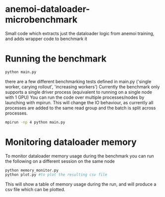 # anemoi-dataloader-microbenchmark
Small code which extracts just the dataloader logic from anemoi training, and adds wrapper code to benchmark it

# Running the benchmark
```python
python main.py
```
there are a few different benchmarking tests defined in main.py ('single worker, carying rollout', 'increasing workers')
Currently the benchmark only supports a single driver process (equivalent to running on a single node with 1 GPU)
You can run the code over multiple processes/nodes by launching with mpirun. This will change the IO behaviour, as currently all processes are added to the same read group and the batch is split across processes.
```bash
mpirun -np 4 python main.py
```

# Monitoring dataloader memory
To monitor dataloader memory usage during the benchmark you can run the following on a different session on the same node
```python
python memory_monitor.py
python plot.py #to plot the resulting csv file
```
This will show a table of memory usage during the run, and will produce a csv file which can be plotted.

